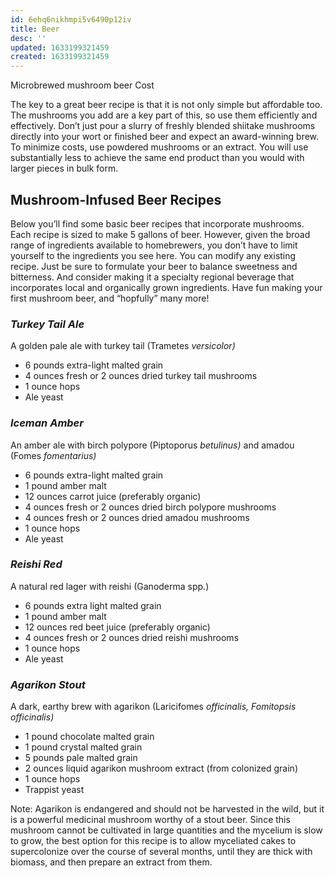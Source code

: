 ```yaml
---
id: 6ehq6nikhmpi5v6490p12iv
title: Beer
desc: ''
updated: 1633199321459
created: 1633199321459
---
```


Microbrewed mushroom beer
 Cost

The key to a great beer recipe is that it is not only simple but affordable too. The mushrooms you add are a key part of this, so use them efficiently and effectively. Don’t just pour a slurry of freshly blended shiitake mushrooms directly into your wort or finished beer and expect an award-winning brew. To minimize costs, use powdered mushrooms or an extract. You will use substantially less to achieve the same end product than you would with larger pieces in bulk form.

## **Mushroom-Infused Beer Recipes**

Below you’ll find some basic beer recipes that incorporate mushrooms. Each recipe is sized to make 5 gallons of beer. However, given the broad range of ingredients available to homebrewers, you don’t have to limit yourself to the ingredients you see here. You can modify any existing recipe. Just be sure to formulate your beer to balance sweetness and bitterness. And consider making it a specialty regional beverage that incorporates local and organically grown ingredients. Have fun making your first mushroom beer, and “hopfully” many more!

### *Turkey Tail Ale*

A golden pale ale with turkey tail (Trametes *versicolor)*

* 6 pounds extra-light malted grain
* 4 ounces fresh or 2 ounces dried turkey tail mushrooms
* 1 ounce hops
* Ale yeast

### *Iceman Amber*

An amber ale with birch polypore (Piptoporus *betulinus)* and amadou (Fomes *fomentarius)*

* 6 pounds extra-light malted grain
* 1 pound amber malt
* 12 ounces carrot juice (preferably organic)
* 4 ounces fresh or 2 ounces dried birch polypore mushrooms
* 4 ounces fresh or 2 ounces dried amadou mushrooms
* 1 ounce hops
* Ale yeast

### *Reishi Red*

A natural red lager with reishi (Ganoderma spp.)

* 6 pounds extra light malted grain
* 1 pound amber malt
* 12 ounces red beet juice (preferably organic)
* 4 ounces fresh or 2 ounces dried reishi mushrooms
* 1 ounce hops
* Ale yeast

### *Agarikon Stout*

A dark, earthy brew with agarikon (Laricifomes *officinalis, Fomitopsis officinalis)*

* 1 pound chocolate malted grain
* 1 pound crystal malted grain
* 5 pounds pale malted grain
* 2 ounces liquid agarikon mushroom extract (from colonized grain)
* 1 ounce hops
* Trappist yeast

Note: Agarikon is endangered and should not be harvested in the wild, but it is a powerful medicinal mushroom worthy of a stout beer. Since this mushroom cannot be cultivated in large quantities and the mycelium is slow to grow, the best option for this recipe is to allow myceliated cakes to supercolonize over the course of several months, until they are thick with biomass, and then prepare an extract from them.
